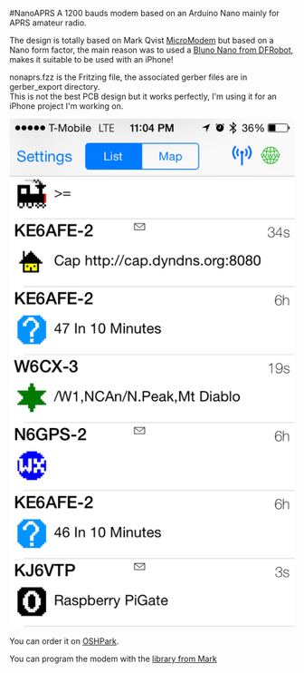 #NanoAPRS
A 1200 bauds modem based on an Arduino Nano mainly for APRS amateur radio.

The design is totally based on Mark Qvist [MicroModem](https://github.com/markqvist/MicroModem) but based on a Nano form factor, the main reason was to used a [Bluno Nano from DFRobot](http://www.dfrobot.com/index.php?route=product/product&product_id=1122&search=nano&description=true#.VWU739NViko), makes it suitable to be used with an iPhone!

nonaprs.fzz is the Fritzing file, the associated gerber files are in gerber_export directory.  
This is not the best PCB design but it works perfectly, I'm using it for an iPhone project I'm working on.

![iphone aprs](img/iphone.png)

You can order it on [OSHPark](https://oshpark.com/shared_projects/laC2cJYu).

You can program the modem with the [library from Mark](https://github.com/markqvist/LibAPRS)
